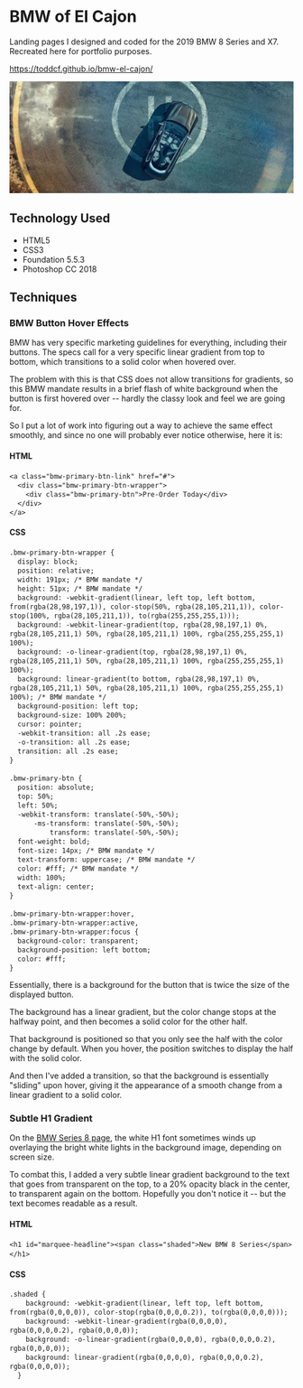 # BMW of El Cajon

Landing pages I designed and coded for the 2019 BMW 8 Series and X7. Recreated here for portfolio purposes.

https://toddcf.github.io/bmw-el-cajon/

![BMW of El Cajon](https://github.com/toddcf/bmw-el-cajon/blob/master/assets/img/2019-x7/overhead-helipad/1268x499-min.jpg "BMW of El Cajon")

## Technology Used

- HTML5
- CSS3
- Foundation 5.5.3
- Photoshop CC 2018

## Techniques

### BMW Button Hover Effects

BMW has very specific marketing guidelines for everything, including their buttons. The specs call for a very specific linear gradient from top to bottom, which transitions to a solid color when hovered over.

The problem with this is that CSS does not allow transitions for gradients, so this BMW mandate results in a brief flash of white background when the button is first hovered over -- hardly the classy look and feel we are going for.

So I put a lot of work into figuring out a way to achieve the same effect smoothly, and since no one will probably ever notice otherwise, here it is:

#### HTML

```
<a class="bmw-primary-btn-link" href="#">
  <div class="bmw-primary-btn-wrapper">
    <div class="bmw-primary-btn">Pre-Order Today</div>
  </div>
</a>
```

#### CSS

```
.bmw-primary-btn-wrapper {
  display: block;
  position: relative;
  width: 191px; /* BMW mandate */
  height: 51px; /* BMW mandate */
  background: -webkit-gradient(linear, left top, left bottom, from(rgba(28,98,197,1)), color-stop(50%, rgba(28,105,211,1)), color-stop(100%, rgba(28,105,211,1)), to(rgba(255,255,255,1)));
  background: -webkit-linear-gradient(top, rgba(28,98,197,1) 0%, rgba(28,105,211,1) 50%, rgba(28,105,211,1) 100%, rgba(255,255,255,1) 100%);
  background: -o-linear-gradient(top, rgba(28,98,197,1) 0%, rgba(28,105,211,1) 50%, rgba(28,105,211,1) 100%, rgba(255,255,255,1) 100%);
  background: linear-gradient(to bottom, rgba(28,98,197,1) 0%, rgba(28,105,211,1) 50%, rgba(28,105,211,1) 100%, rgba(255,255,255,1) 100%); /* BMW mandate */
  background-position: left top;
  background-size: 100% 200%;
  cursor: pointer;
  -webkit-transition: all .2s ease;
  -o-transition: all .2s ease;
  transition: all .2s ease;
}

.bmw-primary-btn {
  position: absolute;
  top: 50%;
  left: 50%;
  -webkit-transform: translate(-50%,-50%);
      -ms-transform: translate(-50%,-50%);
          transform: translate(-50%,-50%);
  font-weight: bold;
  font-size: 14px; /* BMW mandate */
  text-transform: uppercase; /* BMW mandate */
  color: #fff; /* BMW mandate */
  width: 100%;
  text-align: center;
}

.bmw-primary-btn-wrapper:hover,
.bmw-primary-btn-wrapper:active,
.bmw-primary-btn-wrapper:focus {
  background-color: transparent;
  background-position: left bottom;
  color: #fff;
}
```

Essentially, there is a background for the button that is twice the size of the displayed button.

The background has a linear gradient, but the color change stops at the halfway point, and then becomes a solid color for the other half.

That background is positioned so that you only see the half with the color change by default. When you hover, the position switches to display the half with the solid color.

And then I've added a transition, so that the background is essentially "sliding" upon hover, giving it the appearance of a smooth change from a linear gradient to a solid color.

### Subtle H1 Gradient

On the [BMW Series 8 page](https://www.google.com), the white H1 font sometimes winds up overlaying the bright white lights in the background image, depending on screen size.

To combat this, I added a very subtle linear gradient background to the text that goes from transparent on the top, to a 20% opacity black in the center, to transparent again on the bottom. Hopefully you don't notice it -- but the text becomes readable as a result.

#### HTML

`<h1 id="marquee-headline"><span class="shaded">New BMW 8 Series</span></h1>`

#### CSS

```
.shaded {
    background: -webkit-gradient(linear, left top, left bottom, from(rgba(0,0,0,0)), color-stop(rgba(0,0,0,0.2)), to(rgba(0,0,0,0)));
    background: -webkit-linear-gradient(rgba(0,0,0,0), rgba(0,0,0,0.2), rgba(0,0,0,0));
    background: -o-linear-gradient(rgba(0,0,0,0), rgba(0,0,0,0.2), rgba(0,0,0,0));
    background: linear-gradient(rgba(0,0,0,0), rgba(0,0,0,0.2), rgba(0,0,0,0));
  }
  ```